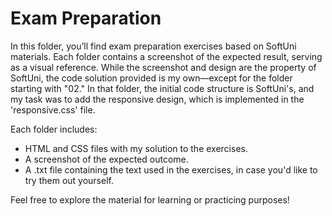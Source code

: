 # Exam Preparation

In this folder, you’ll find exam preparation exercises based on SoftUni materials. Each folder contains a screenshot of the expected result, serving as a visual reference. While the screenshot and design are the property of SoftUni, the code solution provided is my own—except for the folder starting with "02." In that folder, the initial code structure is SoftUni's, and my task was to add the responsive design, which is implemented in the 'responsive.css' file.

Each folder includes:

* HTML and CSS files with my solution to the exercises.
* A screenshot of the expected outcome.
* A .txt file containing the text used in the exercises, in case you'd like to try them out yourself.

Feel free to explore the material for learning or practicing purposes!